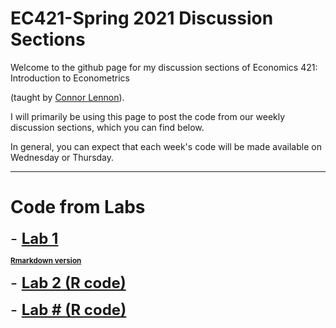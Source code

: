 # EC421-Spring 2021 Discussion Sections

Welcome to the github page for my discussion sections of Economics 421: Introduction to Econometrics 

(taught by [Connor Lennon](https://economics.uoregon.edu/profile/clennon/)).

I will primarily be using this page to post the code from our weekly discussion sections, which you can find below. 

In general, you can expect that each week's code will be made available on Wednesday or Thursday.

***
# Code from Labs

<font size="+2"> - [**Lab 1**](https://raw.githack.com/robmcdonough/EC421-S21/main/Lab_1.html)</font>

 <sub>[**Rmarkdown version**](https://raw.githack.com/robmcdonough/EC421-S21/main/Lab_1.Rmd)</sub>


<font size="+2"> - [**Lab 2 (R code)**](https://raw.githubusercontent.com/robmcdonough/EC421-S21/main/Lab_2.R)</font>

<font size="+2"> - [**Lab # (R code)**](https://raw.githubusercontent.com/robmcdonough/EC421-S21/main/Lab_3.R)</font>

